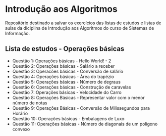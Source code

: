 # Introdução aos Algoritmos

Repositório destinado a salvar os exercícios das listas de estudos e listas de aulas da diciplina de Introdução aos Algoritmos do curso de Sistemas de Informação.

## Lista de estudos - Operações básicas

* Questão 1: Operações básicas - Hello World! - 2
* Questão 2: Operações básicas - Salário a receber
* Questão 3: Operacões básicas - Conversão de salário
* Questão 4: Operações básicas - Área do trapézio
* Questão 5: Operações básicas - Número de degraus
* Questão 6: Operações básicas - Construção de caravelas
* Questão 7: Operações básicas - Velocidade do Carro
* Questão 8: Operações Básicas - Representar valor com o menor número de notas
* Questão 9: Operações Básicas - Conversão de Milissegundos para Horário
* Questão 10: Operações básicas - Embalagens de Luxo
* Questão 11: Operações básicas - Número de diagonais de um polígono convexo